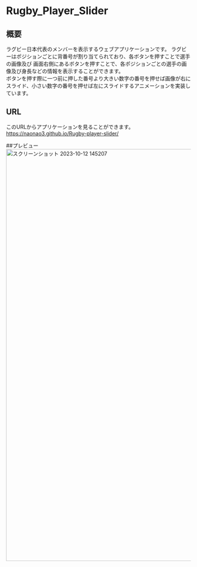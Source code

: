 # Rugby_Player_Slider

## 概要
ラグビー日本代表のメンバーを表示するウェブアプリケーションです。
ラグビーはポジションごとに背番号が割り当てられており、各ボタンを押すことで選手の画像及び
画面右側にあるボタンを押すことで、各ポジションごとの選手の画像及び身長などの情報を表示することができます。</br>
ボタンを押す際に一つ前に押した番号より大きい数字の番号を押せば画像が右にスライド、小さい数字の番号を押せば左にスライドするアニメーションを実装しています。
## URL
このURLからアプリケーションを見ることができます。</br>
https://naonao3.github.io/Rugby-player-slider/</br>

##プレビュー
<img width="1123" alt="スクリーンショット 2023-10-12 145207" src="https://github.com/Naonao3/Rugby-player-slider/assets/97473345/f242d554-cf45-4813-8066-7af80aceb7af">
